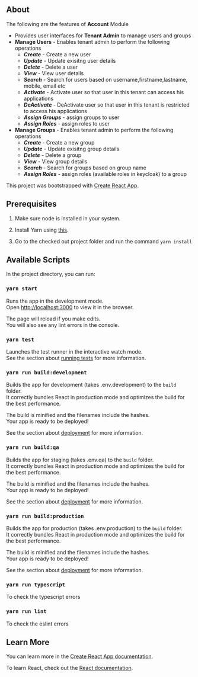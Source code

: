 ## About

The following are the features of **Account** Module
* Provides user interfaces for **Tenant Admin** to manage users and groups
* **Manage Users** - Enables tenant admin to perform the following operations
    * ***Create*** - Create a new user
    * ***Update*** - Update exisitng user details
    * ***Delete*** - Delete a user
    * ***View*** - View user details
    * ***Search*** - Search for users based on username,firstname,lastname, mobile, email etc
    * ***Activate*** - Activate user so that user in this tenant can access his applications
    * ***DeActivate*** - DeActivate user so that user in this tenant is restricted to access his applications
    * ***Assign Groups*** - assign groups to user
    * ***Assign Roles*** - assign roles to user
* **Manage Groups** - Enables tenant admin to perform the following operations
    * ***Create*** - Create a new group
    * ***Update*** - Update exisitng group details
    * ***Delete*** - Delete a group
    * ***View*** - View group details
    * ***Search*** - Search for groups based on group name
    * ***Assign Roles*** - assign roles (available roles in keycloak) to a group

This project was bootstrapped with [Create React App](https://github.com/facebook/create-react-app).

## Prerequisites

1. Make sure node is installed in your system.

2. Install Yarn using <a href="https://classic.yarnpkg.com/en/docs/install">this</a>.

3. Go to the checked out project folder and run the command `yarn install` 

## Available Scripts

In the project directory, you can run:

### `yarn start`

Runs the app in the development mode.<br />
Open [http://localhost:3000](http://localhost:3000) to view it in the browser.

The page will reload if you make edits.<br />
You will also see any lint errors in the console.

### `yarn test`

Launches the test runner in the interactive watch mode.<br />
See the section about [running tests](https://facebook.github.io/create-react-app/docs/running-tests) for more information.

### `yarn run build:development`

Builds the app for development (takes .env.development) to the `build` folder.<br />
It correctly bundles React in production mode and optimizes the build for the best performance.

The build is minified and the filenames include the hashes.<br />
Your app is ready to be deployed!

See the section about [deployment](https://facebook.github.io/create-react-app/docs/deployment) for more information.

### `yarn run build:qa`

Builds the app for staging (takes .env.qa) to the `build` folder.<br />
It correctly bundles React in production mode and optimizes the build for the best performance.

The build is minified and the filenames include the hashes.<br />
Your app is ready to be deployed!

See the section about [deployment](https://facebook.github.io/create-react-app/docs/deployment) for more information.

### `yarn run build:production`

Builds the app for production (takes .env.production) to the `build` folder.<br />
It correctly bundles React in production mode and optimizes the build for the best performance.

The build is minified and the filenames include the hashes.<br />
Your app is ready to be deployed!

See the section about [deployment](https://facebook.github.io/create-react-app/docs/deployment) for more information.

### `yarn run typescript`

To check the typescript errors

### `yarn run lint`

To check the eslint errors

## Learn More

You can learn more in the [Create React App documentation](https://facebook.github.io/create-react-app/docs/getting-started).

To learn React, check out the [React documentation](https://reactjs.org/).
